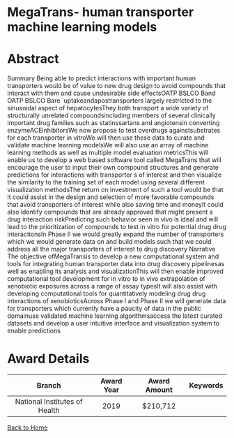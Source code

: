 
MegaTrans- human transporter machine learning models
====================================================

# Abstract


Summary Being able to predict interactions with important human transporters would be of value to new drug design to avoid compounds that interact with them and cause undesirable side effectsOATP BSLCO Band OATP BSLCO Bare `uptakeandapostransporters largely restricted to the sinusoidal aspect of hepatocytesThey both transport a wide variety of structurally unrelated compoundsincluding members of several clinically important drug families such as statinssartans and angiotensin converting enzymeACEinhibitorsWe now propose to test overdrugs againstsubstrates for each transporter in vitroWe will then use these data to curate and validate machine learning modelsWe will also use an array of machine learning methods as well as multiple model evaluation metricsThis will enable us to develop a web based software tool called MegaTrans that will encourage the user to input their own compound structures and generate predictions for interactions with transporter s of interest and then visualize the similarity to the training set of each model using several different visualization methodsThe return on investment of such a tool would be that it could assist in the design and selection of more favorable compounds that avoid transporters of interest while also saving time and moneyIt could also identify compounds that are already approved that might present a drug interaction riskPredicting such behavior seen in vivo is ideal and will lead to the prioritization of compounds to test in vitro for potential drug drug interactionsIn Phase II we would greatly expand the number of transporters which we would generate data on and build models such that we could address all the major transporters of interest to drug discovery Narrative The objective ofMegaTransis to develop a new computational system and tools for integrating human transporter data into drug discovery pipelinesas well as enabling its analysis and visualizationThis will then enable improved computational tool development for in vitro to in vivo extrapolation of xenobiotic exposures across a range of assay typesIt will also assist with developing computational tools for quantitatively modeling drug drug interactions of xenobioticsAcross Phase I and Phase II we will generate data for transporters which currently have a paucity of data in the public domainuse validated machine learning algorithmsaccess the latest curated datasets and develop a user intuitive interface and visualization system to enable predictions  

# Award Details

|Branch|Award Year|Award Amount|Keywords|
| :---: | :---: | :---: | :---: |
|National Institutes of Health|2019|$210,712||
  
  


[Back to Home](https://github.com/chrischow/dod_sbir_awards/JH/#2331)